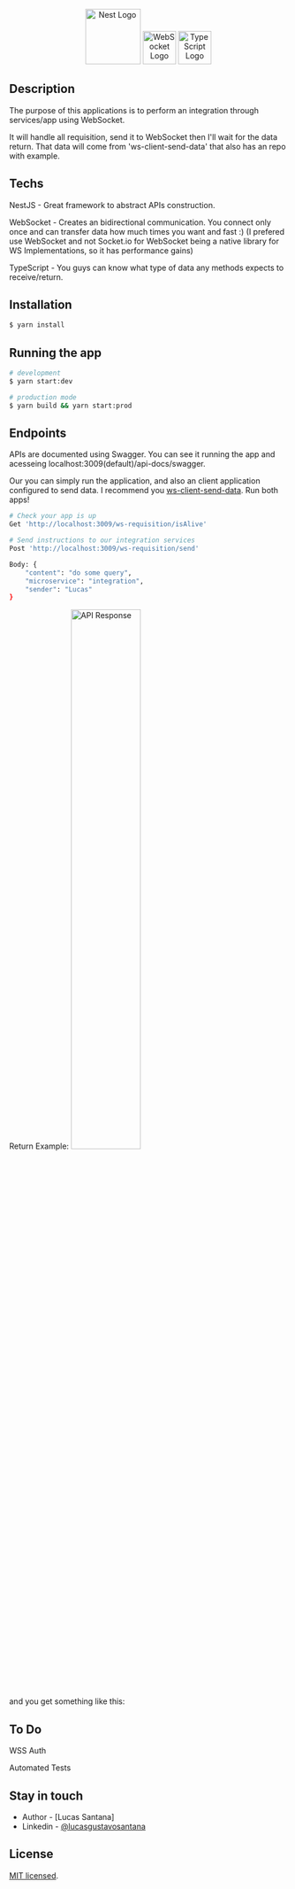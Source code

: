 <p align="center">
  <a href="http://nestjs.com/" target="blank"><img src="https://nestjs.com/img/logo_text.svg" width="100" alt="Nest Logo" /></a>
  <a href="https://www.websocket.org/" target="blank"><img src="https://opensource.com/sites/default/files/images/life-uploads/websocket.png" width="60" alt="WebSocket Logo" /></a>
  <a href="#" target="blank"><img src="https://miro.medium.com/max/816/1*mn6bOs7s6Qbao15PMNRyOA.png" width="60" alt="TypeScript Logo" /></a>
</p>

## Description

The purpose of this applications is to perform an integration through services/app using WebSocket.

It will handle all requisition, send it to WebSocket then I'll wait for the data return. That data will come from 'ws-client-send-data' that also has an repo with example.

## Techs

NestJS - Great framework to abstract APIs construction.

WebSocket - Creates an bidirectional communication. You connect only once and can transfer data how much times you want and fast :) (I prefered use WebSocket and not Socket.io for WebSocket being a native library for WS Implementations, so it has performance gains)

TypeScript - You guys can know what type of data any methods expects to receive/return.

## Installation

```bash
$ yarn install
```

## Running the app

```bash
# development
$ yarn start:dev

# production mode
$ yarn build && yarn start:prod
```

## Endpoints

APIs are documented using Swagger. You can see it running the app and acesseing localhost:3009(default)/api-docs/swagger.

Our you can simply run the application, and also an client application configured to send data. I recommend you [ws-client-send-data](https://github.com/lucaslk10/ws-client-send-data). Run both apps!

```bash
# Check your app is up
Get 'http://localhost:3009/ws-requisition/isAlive'

# Send instructions to our integration services
Post 'http://localhost:3009/ws-requisition/send'

Body: {
	"content": "do some query",
	"microservice": "integration",
	"sender": "Lucas"
}
```

Return Example:
<img src="https://lucaslk10.github.io/ws-integration-response.PNG" width="50%" alt="API Response" />

and you get something like this:

## To Do

WSS Auth

Automated Tests

## Stay in touch

- Author - [Lucas Santana]
- Linkedin - [@lucasgustavosantana](https://www.linkedin.com/in/lucasgustavosantana/)

## License

[MIT licensed](LICENSE).
